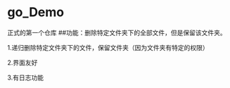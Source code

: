# go_Demo

正式的第一个仓库
##功能：删除特定文件夹下的全部文件，但是保留该文件夹。

1.递归删除特定文件夹下的文件，保留文件夹（因为文件夹有特定的权限）

2.界面友好

3.有日志功能